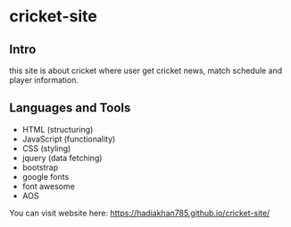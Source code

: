 # cricket-site

## Intro
this site is about cricket where user get cricket news, match schedule and player information.

## Languages and Tools 
- HTML (structuring)
- JavaScript (functionality)
- CSS (styling)
- jquery (data fetching)
- bootstrap
- google fonts
- font awesome
- AOS

You can visit website here: https://hadiakhan785.github.io/cricket-site/
